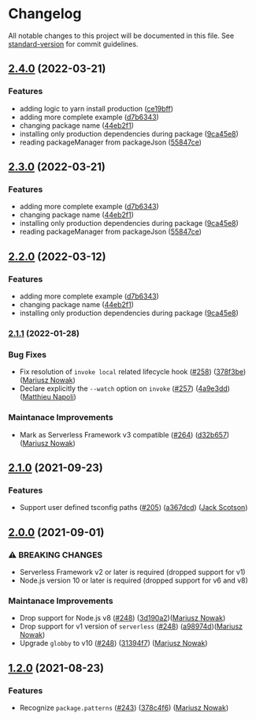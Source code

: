 # Changelog

All notable changes to this project will be documented in this file. See [standard-version](https://github.com/conventional-changelog/standard-version) for commit guidelines.

## [2.4.0](https://github.com/GuilhermeCunha/serverless-plugin-typescript/compare/v2.1.1...v2.4.0) (2022-03-21)


### Features

* adding logic to yarn install production ([ce19bff](https://github.com/GuilhermeCunha/serverless-plugin-typescript/commit/ce19bff2cd7be39001124bc87f87698cc9af79e7))
* adding more complete example ([d7b6343](https://github.com/GuilhermeCunha/serverless-plugin-typescript/commit/d7b634356888476522c806ff9ebbdb55556d9973))
* changing package name ([44eb2f1](https://github.com/GuilhermeCunha/serverless-plugin-typescript/commit/44eb2f14e6705cf1c512ee6f096111911a9353be))
* installing only production dependencies during package ([9ca45e8](https://github.com/GuilhermeCunha/serverless-plugin-typescript/commit/9ca45e8f541979aafa19a087143aaf35abd9de15))
* reading packageManager from packageJson ([55847ce](https://github.com/GuilhermeCunha/serverless-plugin-typescript/commit/55847cea42280fefbdd97f0dbc0d9cb00d124cef))

## [2.3.0](https://github.com/GuilhermeCunha/serverless-plugin-typescript/compare/v2.1.1...v2.3.0) (2022-03-21)


### Features

* adding more complete example ([d7b6343](https://github.com/GuilhermeCunha/serverless-plugin-typescript/commit/d7b634356888476522c806ff9ebbdb55556d9973))
* changing package name ([44eb2f1](https://github.com/GuilhermeCunha/serverless-plugin-typescript/commit/44eb2f14e6705cf1c512ee6f096111911a9353be))
* installing only production dependencies during package ([9ca45e8](https://github.com/GuilhermeCunha/serverless-plugin-typescript/commit/9ca45e8f541979aafa19a087143aaf35abd9de15))
* reading packageManager from packageJson ([55847ce](https://github.com/GuilhermeCunha/serverless-plugin-typescript/commit/55847cea42280fefbdd97f0dbc0d9cb00d124cef))

## [2.2.0](https://github.com/GuilhermeCunha/serverless-plugin-typescript/compare/v2.1.1...v2.2.0) (2022-03-12)


### Features

* adding more complete example ([d7b6343](https://github.com/GuilhermeCunha/serverless-plugin-typescript/commit/d7b634356888476522c806ff9ebbdb55556d9973))
* changing package name ([44eb2f1](https://github.com/GuilhermeCunha/serverless-plugin-typescript/commit/44eb2f14e6705cf1c512ee6f096111911a9353be))
* installing only production dependencies during package ([9ca45e8](https://github.com/GuilhermeCunha/serverless-plugin-typescript/commit/9ca45e8f541979aafa19a087143aaf35abd9de15))

### [2.1.1](https://github.com/serverless/serverless-plugin-typescript/compare/v2.1.0...v2.1.1) (2022-01-28)

### Bug Fixes

* Fix resolution of `invoke local`  related lifecycle hook ([#258](https://github.com/serverless/serverless-plugin-typescript/pull/258)) ([378f3be](https://github.com/serverless/serverless-plugin-typescript/commit/378f3be96f61b98513b6c704047a64caad56d512)) ([Mariusz Nowak](https://github.com/medikoo))
* Declare explicitly the `--watch` option on `invoke` ([#257](https://github.com/serverless/serverless-plugin-typescript/pull/257)) ([4a9e3dd](https://github.com/serverless/serverless-plugin-typescript/commit/4a9e3dddb1a0228538fa9d8ac88d4addd4f6840a)) ([Matthieu Napoli](https://github.com/mnapoli))

### Maintanace Improvements

* Mark as Serverless Framework v3 compatible ([#264](https://github.com/serverless/serverless-plugin-typescript/pull/264)) ([d32b657](https://github.com/serverless/serverless-plugin-typescript/commit/d32b6573305a107dc1a8a82afe0014492dbb096c)) ([Mariusz Nowak](https://github.com/medikoo))

## [2.1.0](https://github.com/serverless/serverless-plugin-typescript/compare/v2.0.0...v2.1.0) (2021-09-23)


### Features

* Support user defined tsconfig paths ([#205](https://github.com/serverless/serverless-plugin-typescript/issues/205)) ([a367dcd](https://github.com/serverless/serverless-plugin-typescript/commit/a367dcdcb1e7efb72e68ef6e0630d50db15cb856)) ([Jack Scotson](https://github.com/Scotsoo))

## [2.0.0](https://github.com/prisma/serverless-plugin-typescript/compare/v1.2.0...v2.0.0) (2021-09-01)

### ⚠ BREAKING CHANGES

* Serverless Framework v2 or later is required (dropped support for v1)
* Node.js version 10 or later is required (dropped support for v6 and v8)

### Maintanace Improvements

* Drop support for Node.js v8 ([#248](https://github.com/serverless/serverless-plugin-typescript/pull/248)) ([3d190a2](https://github.com/serverless/serverless-plugin-typescript/commit/3d190a221ee6937538a71c57c3da9c7d50f67a6c))([Mariusz Nowak](https://github.com/medikoo))
* Drop support for v1 version of `serverless` ([#248](https://github.com/serverless/serverless-plugin-typescript/pull/248)) ([a98974d](https://github.com/serverless/serverless-plugin-typescript/commit/a98974d048d835f1c515c0887bd147543dda020b))([Mariusz Nowak](https://github.com/medikoo))
* Upgrade `globby` to v10 ([#248](https://github.com/serverless/serverless-plugin-typescript/pull/248)) ([31394f7](https://github.com/serverless/serverless-plugin-typescript/commit/31394f74ef84a9adb4e4fc86924652c799cf04e7)) ([Mariusz Nowak](https://github.com/medikoo))

## [1.2.0](https://github.com/prisma/serverless-plugin-typescript/compare/v1.1.9...v0.0.0) (2021-08-23)

### Features

* Recognize `package.patterns` ([#243](https://github.com/serverless/serverless-plugin-typescript/pull/243)) ([378c4f6](https://github.com/prisma/serverless-plugin-typescript/commit/378c4f6ce0711b6bdd5f4aae7eb571669f8e31a9)) ([Mariusz Nowak](https://github.com/medikoo))
